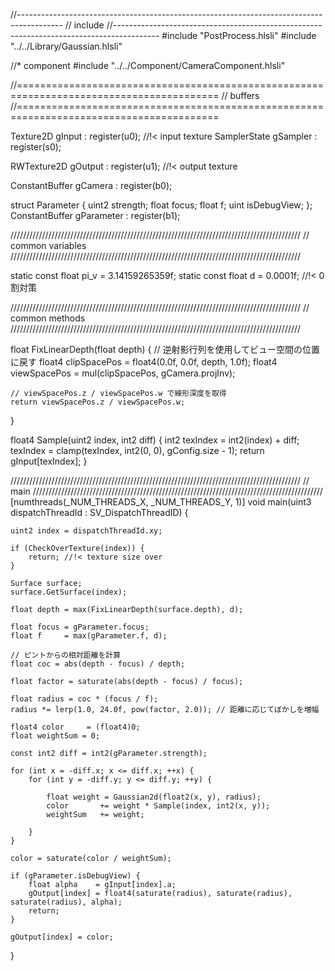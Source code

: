 //-----------------------------------------------------------------------------------------
// include
//-----------------------------------------------------------------------------------------
#include "PostProcess.hlsli"
#include "../../Library/Gaussian.hlsli"

//* component
#include "../../Component/CameraComponent.hlsli"

//=========================================================================================
// buffers
//=========================================================================================

Texture2D<float4> gInput : register(u0); //!< input texture
SamplerState gSampler    : register(s0);

RWTexture2D<float4> gOutput : register(u1); //!< output texture

ConstantBuffer<CameraComponent> gCamera : register(b0);

struct Parameter {
	uint2 strength;
	float focus;
	float f;
	uint isDebugView;
};
ConstantBuffer<Parameter> gParameter : register(b1);

////////////////////////////////////////////////////////////////////////////////////////////
// common variables
////////////////////////////////////////////////////////////////////////////////////////////

static const float pi_v = 3.14159265359f;
static const float d    = 0.0001f; //!< 0割対策

////////////////////////////////////////////////////////////////////////////////////////////
// common methods
////////////////////////////////////////////////////////////////////////////////////////////

float FixLinearDepth(float depth) {
	// 逆射影行列を使用してビュー空間の位置に戻す
	float4 clipSpacePos = float4(0.0f, 0.0f, depth, 1.0f);
	float4 viewSpacePos = mul(clipSpacePos, gCamera.projInv);

	// viewSpacePos.z / viewSpacePos.w で線形深度を取得
	return viewSpacePos.z / viewSpacePos.w;
}

float4 Sample(uint2 index, int2 diff) {
	int2 texIndex = int2(index) + diff;
	texIndex = clamp(texIndex, int2(0, 0), gConfig.size - 1);
	return gInput[texIndex];
}

////////////////////////////////////////////////////////////////////////////////////////////
// main
////////////////////////////////////////////////////////////////////////////////////////////
[numthreads(_NUM_THREADS_X, _NUM_THREADS_Y, 1)]
void main(uint3 dispatchThreadId : SV_DispatchThreadID) {
	
	uint2 index = dispatchThreadId.xy;
	
	if (CheckOverTexture(index)) {
		return; //!< texture size over
	}

	Surface surface;
	surface.GetSurface(index);

	float depth = max(FixLinearDepth(surface.depth), d);
	
	float focus = gParameter.focus;
	float f     = max(gParameter.f, d);
	
	// ピントからの相対距離を計算
	float coc = abs(depth - focus) / depth;
	
	float factor = saturate(abs(depth - focus) / focus);
	
	float radius = coc * (focus / f);
	radius *= lerp(1.0, 24.0f, pow(factor, 2.0)); // 距離に応じてぼかしを増幅
	
	float4 color     = (float4)0;
	float weightSum = 0;

	const int2 diff = int2(gParameter.strength);
	
	for (int x = -diff.x; x <= diff.x; ++x) {
		for (int y = -diff.y; y <= diff.y; ++y) {
			
			float weight = Gaussian2d(float2(x, y), radius);
			color       += weight * Sample(index, int2(x, y));
			weightSum   += weight;

		}
	}

	color = saturate(color / weightSum);

	if (gParameter.isDebugView) {
		float alpha    = gInput[index].a;
		gOutput[index] = float4(saturate(radius), saturate(radius), saturate(radius), alpha);
		return;
	}
	
	gOutput[index] = color;
}
